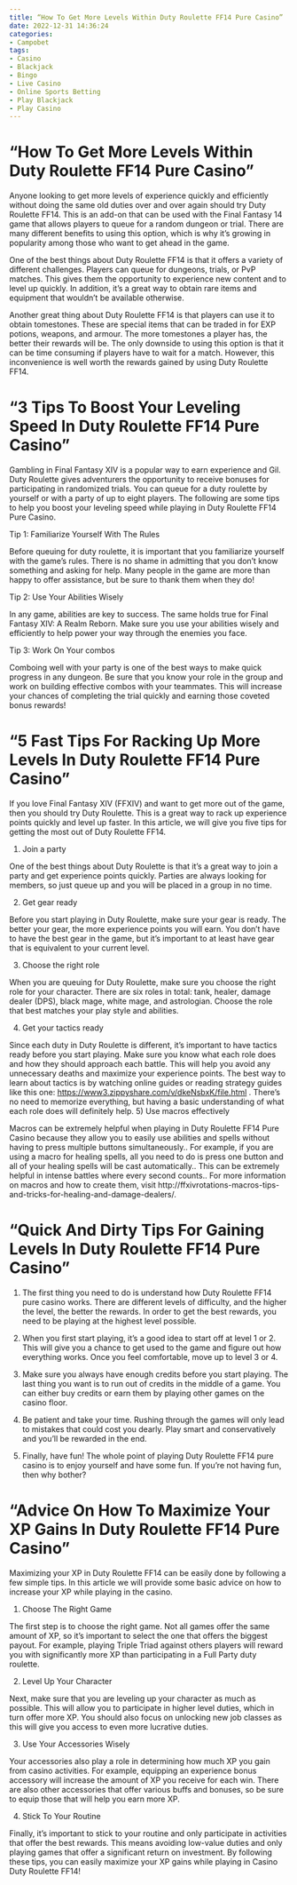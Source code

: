 ```yaml
---
title: “How To Get More Levels Within Duty Roulette FF14 Pure Casino”
date: 2022-12-31 14:36:24
categories:
- Campobet
tags:
- Casino
- Blackjack
- Bingo
- Live Casino
- Online Sports Betting
- Play Blackjack
- Play Casino
---
```



#  “How To Get More Levels Within Duty Roulette FF14 Pure Casino”

Anyone looking to get more levels of experience quickly and efficiently without doing the same old duties over and over again should try Duty Roulette FF14. This is an add-on that can be used with the Final Fantasy 14 game that allows players to queue for a random dungeon or trial. There are many different benefits to using this option, which is why it’s growing in popularity among those who want to get ahead in the game.

 One of the best things about Duty Roulette FF14 is that it offers a variety of different challenges. Players can queue for dungeons, trials, or PvP matches. This gives them the opportunity to experience new content and to level up quickly. In addition, it’s a great way to obtain rare items and equipment that wouldn’t be available otherwise.

Another great thing about Duty Roulette FF14 is that players can use it to obtain tomestones. These are special items that can be traded in for EXP potions, weapons, and armour. The more tomestones a player has, the better their rewards will be. The only downside to using this option is that it can be time consuming if players have to wait for a match. However, this inconvenience is well worth the rewards gained by using Duty Roulette FF14.

#  “3 Tips To Boost Your Leveling Speed In Duty Roulette FF14 Pure Casino”

Gambling in Final Fantasy XIV is a popular way to earn experience and Gil. Duty Roulette gives adventurers the opportunity to receive bonuses for participating in randomized trials. You can queue for a duty roulette by yourself or with a party of up to eight players. The following are some tips to help you boost your leveling speed while playing in Duty Roulette FF14 Pure Casino.

Tip 1: Familiarize Yourself With The Rules

Before queuing for duty roulette, it is important that you familiarize yourself with the game’s rules. There is no shame in admitting that you don’t know something and asking for help. Many people in the game are more than happy to offer assistance, but be sure to thank them when they do!

Tip 2: Use Your Abilities Wisely

In any game, abilities are key to success. The same holds true for Final Fantasy XIV: A Realm Reborn. Make sure you use your abilities wisely and efficiently to help power your way through the enemies you face.

Tip 3: Work On Your combos

Comboing well with your party is one of the best ways to make quick progress in any dungeon. Be sure that you know your role in the group and work on building effective combos with your teammates. This will increase your chances of completing the trial quickly and earning those coveted bonus rewards!

#  “5 Fast Tips For Racking Up More Levels In Duty Roulette FF14 Pure Casino”

If you love Final Fantasy XIV (FFXIV) and want to get more out of the game, then you should try Duty Roulette. This is a great way to rack up experience points quickly and level up faster. In this article, we will give you five tips for getting the most out of Duty Roulette FF14.

1. Join a party

One of the best things about Duty Roulette is that it’s a great way to join a party and get experience points quickly. Parties are always looking for members, so just queue up and you will be placed in a group in no time.

2. Get gear ready

Before you start playing in Duty Roulette, make sure your gear is ready. The better your gear, the more experience points you will earn. You don’t have to have the best gear in the game, but it’s important to at least have gear that is equivalent to your current level.

3. Choose the right role

When you are queuing for Duty Roulette, make sure you choose the right role for your character. There are six roles in total: tank, healer, damage dealer (DPS), black mage, white mage, and astrologian. Choose the role that best matches your play style and abilities.

4. Get your tactics ready

Since each duty in Duty Roulette is different, it’s important to have tactics ready before you start playing. Make sure you know what each role does and how they should approach each battle. This will help you avoid any unnecessary deaths and maximize your experience points.
The best way to learn about tactics is by watching online guides or reading strategy guides like this one: https://www3.zippyshare.com/v/dkeNsbxK/file.html . There’s no need to memorize everything, but having a basic understanding of what each role does will definitely help.
5) Use macros effectively

 Macros can be extremely helpful when playing in Duty Roulette FF14 Pure Casino because they allow you to easily use abilities and spells without having to press multiple buttons simultaneously.. For example, if you are using a macro for healing spells, all you need to do is press one button and all of your healing spells will be cast automatically.. This can be extremely helpful in intense battles where every second counts.. For more information on macros and how to create them, visit http://ffxivrotations-macros-tips-and-tricks-for-healing-and-damage-dealers/.

#  “Quick And Dirty Tips For Gaining Levels In Duty Roulette FF14 Pure Casino”

1. The first thing you need to do is understand how Duty Roulette FF14 pure casino works. There are different levels of difficulty, and the higher the level, the better the rewards. In order to get the best rewards, you need to be playing at the highest level possible.

2. When you first start playing, it’s a good idea to start off at level 1 or 2. This will give you a chance to get used to the game and figure out how everything works. Once you feel comfortable, move up to level 3 or 4.

3. Make sure you always have enough credits before you start playing. The last thing you want is to run out of credits in the middle of a game. You can either buy credits or earn them by playing other games on the casino floor.

4. Be patient and take your time. Rushing through the games will only lead to mistakes that could cost you dearly. Play smart and conservatively and you’ll be rewarded in the end.

5. Finally, have fun! The whole point of playing Duty Roulette FF14 pure casino is to enjoy yourself and have some fun. If you’re not having fun, then why bother?

#  “Advice On How To Maximize Your XP Gains In Duty Roulette FF14 Pure Casino”

Maximizing your XP in Duty Roulette FF14 can be easily done by following a few simple tips. In this article we will provide some basic advice on how to increase your XP while playing in the casino.

1. Choose The Right Game

The first step is to choose the right game. Not all games offer the same amount of XP, so it’s important to select the one that offers the biggest payout. For example, playing Triple Triad against others players will reward you with significantly more XP than participating in a Full Party duty roulette.

2. Level Up Your Character

Next, make sure that you are leveling up your character as much as possible. This will allow you to participate in higher level duties, which in turn offer more XP. You should also focus on unlocking new job classes as this will give you access to even more lucrative duties.

3. Use Your Accessories Wisely

Your accessories also play a role in determining how much XP you gain from casino activities. For example, equipping an experience bonus accessory will increase the amount of XP you receive for each win. There are also other accessories that offer various buffs and bonuses, so be sure to equip those that will help you earn more XP.

4. Stick To Your Routine

Finally, it’s important to stick to your routine and only participate in activities that offer the best rewards. This means avoiding low-value duties and only playing games that offer a significant return on investment. By following these tips, you can easily maximize your XP gains while playing in Casino Duty Roulette FF14!